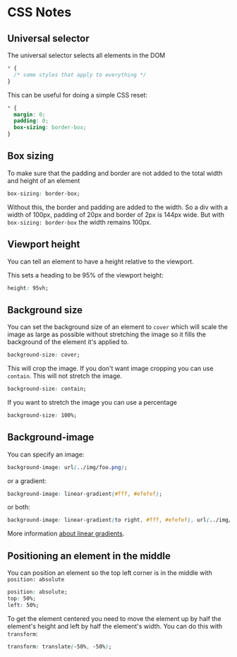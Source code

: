 # CSS Notes

## Universal selector

The universal selector selects all elements in the DOM

```css
* {
  /* some styles that apply to everything */
}
```

This can be useful for doing a simple CSS reset:

```css
* {
  margin: 0;
  padding: 0;
  box-sizing: border-box;
}
```

## Box sizing

To make sure that the padding and border are not added to the total width and height of an element

```css
box-sizing: border-box;
```

Without this, the border and padding are added to the width.  So a div with a width of 100px, padding of 20px and border of 2px is 144px wide.  But with `box-sizing: border-box` the width remains 100px.

## Viewport height

You can tell an element to have a height relative to the viewport.

This sets a heading to be 95% of the viewport height:

```css
height: 95vh;
```

## Background size

You can set the background size of an element to `cover` which will scale the image as large as possible without stretching the image so it fills the background of the element it's applied to.

```css
background-size: cover;
```

This will crop the image.  If you don't want image cropping you can use `contain`.  This will not stretch the image.

```css
background-size: contain;
```

If you want to stretch the image you can use a percentage

```css
background-size: 100%;
```

## Background-image

You can specify an image:

```css
background-image: url(../img/foo.png);
```

or a gradient:

```css
background-image: linear-gradient(#fff, #efefef);
```

or both:

```css
background-image: linear-gradient(to right, #fff, #efefef), url(../img/foo.png);
```

More information [about linear gradients](https://developer.mozilla.org/en-US/docs/Web/CSS/linear-gradient).


## Positioning an element in the middle

You can position an element so the top left corner is in the middle with `position: absolute`

```css
position: absolute;
top: 50%;
left: 50%;
```

To get the element centered you need to move the element up by half the element's height and left by half the element's width.  You can do this with `transform`:

```css
transform: translate(-50%, -50%);
```
